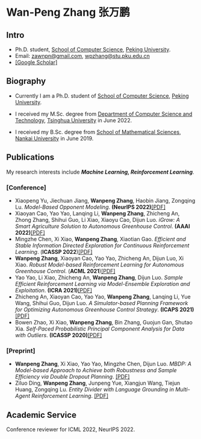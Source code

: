 # Wan-Peng Zhang 张万鹏

## Intro

- Ph.D. student, [School of Computer Science](https://cs.pku.edu.cn/), [Peking University](https://www.pku.edu.cn/).
- Email: zawnpn@gmail.com, wpzhang@stu.pku.edu.cn
- [[Google Scholar]](https://scholar.google.com/citations?user=_IKNf9EAAAAJ)

## Biography

- Currently I am a Ph.D. student of [School of Computer Science](https://cs.pku.edu.cn/), [Peking University](https://www.pku.edu.cn/).

- I received my M.Sc. degree from [Department of Computer Science and Technology](http://www.cs.tsinghua.edu.cn/), [Tsinghua University](https://www.tsinghua.edu.cn) in June 2022.

- I received my B.Sc. degree from [School of Mathematical Sciences](https://math.nankai.edu.cn/), [Nankai University](http://www.nankai.edu.cn/) in June 2019.

## Publications

My research interests include ***Machine Learning, Reinforcement Learning***. 

### [Conference]

- Xiaopeng Yu, Jiechuan Jiang, **Wanpeng Zhang**, Haobin Jiang, Zongqing Lu. *Model-Based Opponent Modeling*. **(NeurIPS 2022)**[[PDF]](https://arxiv.org/pdf/2108.01843.pdf)
- Xiaoyan Cao, Yao Yao, Lanqing Li, **Wanpeng Zhang**, Zhicheng An, Zhong Zhang, Shihui Guo, Li Xiao, Xiaoyu Cao, Dijun Luo. *iGrow: A Smart Agriculture Solution to Autonomous Greenhouse Control*. **(AAAI 2022)**[[PDF]](https://arxiv.org/pdf/2107.05464.pdf)
- Mingzhe Chen, Xi Xiao, **Wanpeng Zhang**, Xiaotian Gao. *Efficient and Stable Information Directed Exploration for Continuous Reinforcement Learning*. (**ICASSP 2022**)[[PDF]](/files/research_papers/icassp22.pdf)
- **Wanpeng Zhang**, Xiaoyan Cao, Yao Yao, Zhicheng An, Dijun Luo, Xi Xiao. *Robust Model-based Reinforcement Learning for Autonomous Greenhouse Control*. (**ACML 2021**)[[PDF]](https://arxiv.org/pdf/2108.11645.pdf)
- Yao Yao, Li Xiao, Zhicheng An, **Wanpeng Zhang**, Dijun Luo. *Sample Efficient Reinforcement Learning via Model-Ensemble Exploration and Exploitation*. **(ICRA 2021)**[[PDF]](https://arxiv.org/pdf/2107.01825.pdf)
- Zhicheng An, Xiaoyan Cao, Yao Yao, **Wanpeng Zhang**, Lanqing Li, Yue Wang, Shihui Guo, Dijun Luo. *A Simulator-based Planning Framework for Optimizing Autonomous Greenhouse Control Strategy*. **(ICAPS 2021)**[[PDF]](files/research_papers/icaps21.pdf)
- Bowen Zhao, Xi Xiao, **Wanpeng Zhang**, Bin Zhang, Guojun Gan, Shutao Xia. *Self-Paced Probabilistic Principal Component Analysis for Data with Outliers*. **(ICASSP 2020)**[[PDF]](https://arxiv.org/pdf/1904.06546.pdf)

### [Preprint]

- **Wanpeng Zhang**, Xi Xiao, Yao Yao, Mingzhe Chen, Dijun Luo. *MBDP: A Model-based Approach to Achieve both Robustness and Sample Efficiency via Double Dropout Planning*. [[PDF]](https://arxiv.org/pdf/2108.01295.pdf)
- Ziluo Ding, **Wanpeng Zhang**, Junpeng Yue, Xiangjun Wang, Tiejun Huang, Zongqing Lu. *Entity Divider with Language Grounding in Multi-Agent Reinforcement Learning*. [[PDF]](https://arxiv.org/pdf/2210.13942)

## Academic Service

Conference reviewer for ICML 2022, NeurIPS 2022.